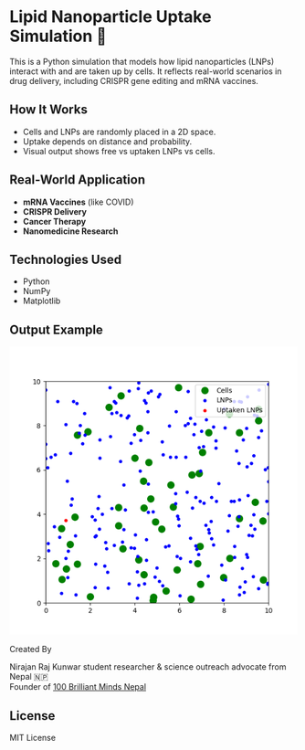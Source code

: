 # Lipid Nanoparticle Uptake Simulation 🧬

This is a Python simulation that models how lipid nanoparticles (LNPs) interact with and are taken up by cells. It reflects real-world scenarios in drug delivery, including CRISPR gene editing and mRNA vaccines.

##  How It Works

- Cells and LNPs are randomly placed in a 2D space.
- Uptake depends on distance and probability.
- Visual output shows free vs uptaken LNPs vs cells.

##  Real-World Application

- **mRNA Vaccines** (like COVID)
- **CRISPR Delivery**
- **Cancer Therapy**
- **Nanomedicine Research**

##  Technologies Used

- Python
- NumPy
- Matplotlib

##  Output Example

![Simulation Screenshot](lnp_uptake_simulation.gif)

 Created By

Nirajan Raj Kunwar student researcher & science outreach advocate from Nepal 🇳🇵  
Founder of [100 Brilliant Minds Nepal](https://nextgeniusnepal.org)

##  License

MIT License

